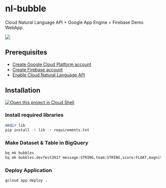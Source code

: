 # nl-bubble

Cloud Natural Language API + Google App Engine + Firebase Demo WebApp.

![](nl-bubble.gif)

## Prerequisites

- [Create Google Cloud Platform account](https://cloud.google.com/)
- [Create Firebase account](https://firebase.google.com/)
- [Enable Cloud Natural Language API](https://console.cloud.google.com/apis/library)

## Installation

[![Open this project in Cloud
Shell](http://gstatic.com/cloudssh/images/open-btn.png)](https://console.cloud.google.com/cloudshell/open?git_repo=https://github.com/hayatoy/nl-bubble.git&page=editor)


### Install required libraries 

```bash
mkdir lib
pip install -t lib -r requirements.txt
```

### Make Dataset & Table in BigQuery

```bash
bq mk bubbles
bq mk bubbles.devfest2017 message:STRING,team:STRING,score:FLOAT,magnitude:FLOAT
```

### Deploy Application

```bash
gcloud app deploy .
```
